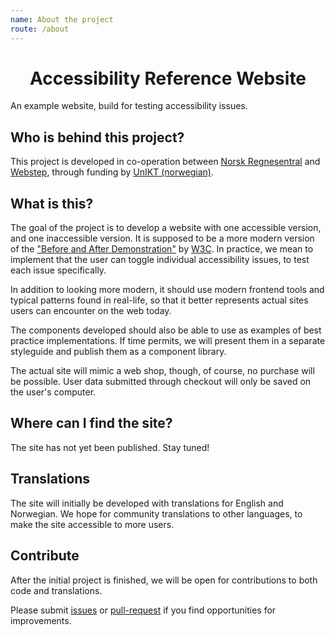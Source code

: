 ```yaml
---
name: About the project
route: /about
---
```


<h1 align="center">Accessibility Reference Website</h1>
<p>An example website, build for testing accessibility issues.</p>

<h2>Who is behind this project?</h2>

<p>This project is developed in co-operation between <a href="https://www.nr.no/">Norsk Regnesentral</a> and 
<a href="https://www.webstep.com">Webstep</a>, through funding by <a href="https://www.bufdir.no/uu/UnIKT/">UnIKT (norwegian)</a>.</p>

<h2>What is this?</h2>
<p>The goal of the project is to develop a website with one accessible version, and one inaccessible version. 
It is supposed to be a more modern version of the <a href="https://www.w3.org/WAI/demos/bad/">"Before and After Demonstration"</a> by <a href="https://www.w3.org/">W3C</a>. 
In practice, we mean to implement that the user can toggle individual accessibility issues, to test each issue specifically.</p>

<p>In addition to looking more modern, it should use modern frontend tools and typical patterns found in real-life, 
so that it better represents actual sites users can encounter on the web today.</p>

<p>The components developed should also be able to use as examples of best practice implementations. 
If time permits, we will present them in a separate styleguide and publish them as a component library.</p>

<p>The actual site will mimic a web shop, though, of course, no purchase will be possible. 
User data submitted through checkout will only be saved on the user's computer.</p>

<h2>Where can I find the site?</h2>
<p>The site has not yet been published. Stay tuned!</p>

<h2>Translations</h2>
<p>The site will initially be developed with translations for English and Norwegian. 
We hope for community translations to other languages, to make the site accessible to more users.</p>

<h2>Contribute</h2>
<p>After the initial project is finished, we will be open for contributions to both code and translations.</p>

<p>Please submit <a href="https://github.com/it-vegard/a11y-reference-website/issues">issues</a> or 
<a href="https://github.com/it-vegard/a11y-reference-website/pulls">pull-request</a> if you find opportunities for improvements.</p>
